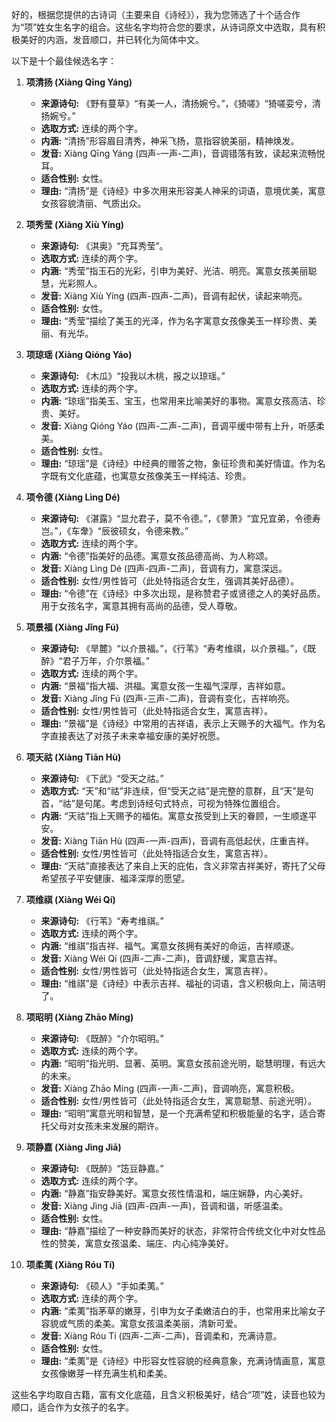 好的，根据您提供的古诗词（主要来自《诗经》），我为您筛选了十个适合作为“项”姓女生名字的组合。这些名字均符合您的要求，从诗词原文中选取，具有积极美好的内涵，发音顺口，并已转化为简体中文。

以下是十个最佳候选名字：

1.  **项清扬 (Xiàng Qīng Yáng)**
    *   **来源诗句:** 《野有蔓草》“有美一人，清扬婉兮。”，《猗嗟》“猗嗟娈兮，清扬婉兮。”
    *   **选取方式:** 连续的两个字。
    *   **内涵:** “清扬”形容眉目清秀，神采飞扬，意指容貌美丽，精神焕发。
    *   **发音:** Xiàng Qīng Yáng (四声-一声-二声)，音调错落有致，读起来流畅悦耳。
    *   **适合性别:** 女性。
    *   **理由:** “清扬”是《诗经》中多次用来形容美人神采的词语，意境优美，寓意女孩容貌清丽、气质出众。

2.  **项秀莹 (Xiàng Xiù Yíng)**
    *   **来源诗句:** 《淇奥》“充耳秀莹”。
    *   **选取方式:** 连续的两个字。
    *   **内涵:** “秀莹”指玉石的光彩，引申为美好、光洁、明亮。寓意女孩美丽聪慧，光彩照人。
    *   **发音:** Xiàng Xiù Yíng (四声-四声-二声)，音调有起伏，读起来响亮。
    *   **适合性别:** 女性。
    *   **理由:** “秀莹”描绘了美玉的光泽，作为名字寓意女孩像美玉一样珍贵、美丽、有光华。

3.  **项琼瑶 (Xiàng Qióng Yáo)**
    *   **来源诗句:** 《木瓜》“投我以木桃，报之以琼瑶。”
    *   **选取方式:** 连续的两个字。
    *   **内涵:** “琼瑶”指美玉、宝玉，也常用来比喻美好的事物。寓意女孩高洁、珍贵、美好。
    *   **发音:** Xiàng Qióng Yáo (四声-二声-二声)，音调平缓中带有上升，听感柔美。
    *   **适合性别:** 女性。
    *   **理由:** “琼瑶”是《诗经》中经典的赠答之物，象征珍贵和美好情谊。作为名字既有文化底蕴，也寓意女孩像美玉一样纯洁、珍贵。

4.  **项令德 (Xiàng Lìng Dé)**
    *   **来源诗句:** 《湛露》“显允君子，莫不令德。”，《蓼萧》“宜兄宜弟，令德寿岂。”，《车舝》“辰彼硕女，令德来教。”
    *   **选取方式:** 连续的两个字。
    *   **内涵:** “令德”指美好的品德。寓意女孩品德高尚、为人称颂。
    *   **发音:** Xiàng Lìng Dé (四声-四声-二声)，音调有力，寓意深远。
    *   **适合性别:** 女性/男性皆可（此处特指适合女生，强调其美好品德）。
    *   **理由:** “令德”在《诗经》中多次出现，是称赞君子或贤德之人的美好品质。用于女孩名字，寓意其拥有高尚的品德，受人尊敬。

5.  **项景福 (Xiàng Jǐng Fú)**
    *   **来源诗句:** 《旱麓》“以介景福。”，《行苇》“寿考维祺，以介景福。”，《既醉》“君子万年，介尔景福。”
    *   **选取方式:** 连续的两个字。
    *   **内涵:** “景福”指大福、洪福。寓意女孩一生福气深厚，吉祥如意。
    *   **发音:** Xiàng Jǐng Fú (四声-三声-二声)，音调有变化，吉祥响亮。
    *   **适合性别:** 女性/男性皆可（此处特指适合女生，寓意吉祥）。
    *   **理由:** “景福”是《诗经》中常用的吉祥语，表示上天赐予的大福气。作为名字直接表达了对孩子未来幸福安康的美好祝愿。

6.  **项天祜 (Xiàng Tiān Hù)**
    *   **来源诗句:** 《下武》“受天之祜。”
    *   **选取方式:** “天”和“祜”非连续，但“受天之祜”是完整的意群，且“天”是句首，“祜”是句尾。考虑到诗经句式特点，可视为特殊位置组合。
    *   **内涵:** “天祜”指上天赐予的福佑。寓意女孩受到上天的眷顾，一生顺遂平安。
    *   **发音:** Xiàng Tiān Hù (四声-一声-四声)，音调有高低起伏，庄重吉祥。
    *   **适合性别:** 女性/男性皆可（此处特指适合女生，寓意吉祥）。
    *   **理由:** “天祜”直接表达了来自上天的庇佑，含义非常吉祥美好，寄托了父母希望孩子平安健康、福泽深厚的愿望。

7.  **项维祺 (Xiàng Wéi Qí)**
    *   **来源诗句:** 《行苇》“寿考维祺。”
    *   **选取方式:** 连续的两个字。
    *   **内涵:** “维祺”指吉祥、福气。寓意女孩拥有美好的命运，吉祥顺遂。
    *   **发音:** Xiàng Wéi Qí (四声-二声-二声)，音调舒缓，寓意吉祥。
    *   **适合性别:** 女性/男性皆可（此处特指适合女生，寓意吉祥）。
    *   **理由:** “维祺”是《诗经》中表示吉祥、福祉的词语，含义积极向上，简洁明了。

8.  **项昭明 (Xiàng Zhāo Míng)**
    *   **来源诗句:** 《既醉》“介尔昭明。”
    *   **选取方式:** 连续的两个字。
    *   **内涵:** “昭明”指光明、显著、英明。寓意女孩前途光明，聪慧明理，有远大的未来。
    *   **发音:** Xiàng Zhāo Míng (四声-一声-二声)，音调响亮，寓意积极。
    *   **适合性别:** 女性/男性皆可（此处特指适合女生，寓意聪慧、前途光明）。
    *   **理由:** “昭明”寓意光明和智慧，是一个充满希望和积极能量的名字，适合寄托父母对女孩未来发展的期许。

9.  **项静嘉 (Xiàng Jìng Jiā)**
    *   **来源诗句:** 《既醉》“笾豆静嘉。”
    *   **选取方式:** 连续的两个字。
    *   **内涵:** “静嘉”指安静美好。寓意女孩性情温和，端庄娴静，内心美好。
    *   **发音:** Xiàng Jìng Jiā (四声-四声-一声)，音调和谐，听感温柔。
    *   **适合性别:** 女性。
    *   **理由:** “静嘉”描绘了一种安静而美好的状态，非常符合传统文化中对女性品性的赞美，寓意女孩温柔、端庄、内心纯净美好。

10. **项柔荑 (Xiàng Róu Tí)**
    *   **来源诗句:** 《硕人》“手如柔荑。”
    *   **选取方式:** 连续的两个字。
    *   **内涵:** “柔荑”指茅草的嫩芽，引申为女子柔嫩洁白的手，也常用来比喻女子容貌或气质的柔美。寓意女孩温柔美丽，清新可爱。
    *   **发音:** Xiàng Róu Tí (四声-二声-二声)，音调柔和，充满诗意。
    *   **适合性别:** 女性。
    *   **理由:** “柔荑”是《诗经》中形容女性容貌的经典意象，充满诗情画意，寓意女孩像嫩芽一样充满生机和柔美。

这些名字均取自古籍，富有文化底蕴，且含义积极美好，结合“项”姓，读音也较为顺口，适合作为女孩子的名字。